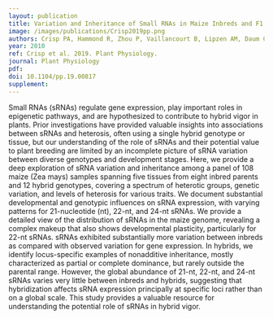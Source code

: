 ```yaml
---
layout: publication
title: Variation and Inheritance of Small RNAs in Maize Inbreds and F1 Hybrids
image: /images/publications/Crisp2019pp.png
authors: Crisp PA, Hammond R, Zhou P, Vaillancourt B, Lipzen AM, Daum C, Barry KW, de Leon N, Buell CR, Kaeppler SM, Meyers BC, Hirsch C, Springer NM
year: 2010
ref: Crisp et al. 2019. Plant Physiology.
journal: Plant Physiology
pdf: 
doi: 10.1104/pp.19.00817
supplement: 
---
```


Small RNAs (sRNAs) regulate gene expression, play important roles in epigenetic pathways, and are hypothesized to contribute to hybrid vigor in plants. Prior investigations have provided valuable insights into associations between sRNAs and heterosis, often using a single hybrid genotype or tissue, but our understanding of the role of sRNAs and their potential value to plant breeding are limited by an incomplete picture of sRNA variation between diverse genotypes and development stages. Here, we provide a deep exploration of sRNA variation and inheritance among a panel of 108 maize (Zea mays) samples spanning five tissues from eight inbred parents and 12 hybrid genotypes, covering a spectrum of heterotic groups, genetic variation, and levels of heterosis for various traits. We document substantial developmental and genotypic influences on sRNA expression, with varying patterns for 21-nucleotide (nt), 22-nt, and 24-nt sRNAs. We provide a detailed view of the distribution of sRNAs in the maize genome, revealing a complex makeup that also shows developmental plasticity, particularly for 22-nt sRNAs. sRNAs exhibited substantially more variation between inbreds as compared with observed variation for gene expression. In hybrids, we identify locus-specific examples of nonadditive inheritance, mostly characterized as partial or complete dominance, but rarely outside the parental range. However, the global abundance of 21-nt, 22-nt, and 24-nt sRNAs varies very little between inbreds and hybrids, suggesting that hybridization affects sRNA expression principally at specific loci rather than on a global scale. This study provides a valuable resource for understanding the potential role of sRNAs in hybrid vigor.


